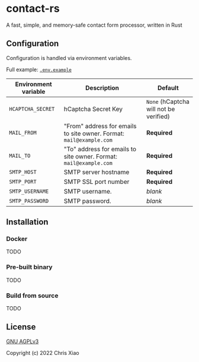 # contact-rs

A fast, simple, and memory-safe contact form processor, written in Rust

## Configuration

Configuration is handled via environment variables.

Full example: [`.env.example`](.env.example)

| Environment variable | Description                                                         | Default                                |
| -------------------- | ------------------------------------------------------------------- | -------------------------------------- |
| `HCAPTCHA_SECRET`    | hCaptcha Secret Key                                                 | `None` (hCaptcha will not be verified) |
| `MAIL_FROM`          | "From" address for emails to site owner. Format: `mail@example.com` | **Required**                           |
| `MAIL_TO`            | "To" address for emails to site owner. Format: `mail@example.com`   | **Required**                           |
| `SMTP_HOST`          | SMTP server hostname                                                | **Required**                           |
| `SMTP_PORT`          | SMTP SSL port number                                                | **Required**                           |
| `SMTP_USERNAME`      | SMTP username.                                                      | *blank*                                |
| `SMTP_PASSWORD`      | SMTP password.                                                      | *blank*                                |

## Installation

### Docker

TODO

### Pre-built binary

TODO

### Build from source

TODO

## License

[GNU AGPLv3](LICENSE)

Copyright (c) 2022 Chris Xiao
